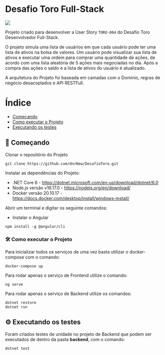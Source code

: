 # Desafio Toro Full-Stack

<p align="left">
<img src="http://img.shields.io/static/v1?label=STATUS&message=EM%20DESENVOLVIMENTO&color=GREEN&style=for-the-badge"/>
</p>

Projeto criado para desenvolver a User Story `TORO-004` do Desafio Toro Desenvolvedor Full-Stack.

O projeto simula uma lista de usuários em que cada usuário pode ter uma lista de ativos na bolsa de valores. Um usuário pode visualizar sua lista de ativos e executar uma ordem para comprar uma quantidade de ações, de acordo com uma lista aleatória de 5 ações mais negociadas no dia. Após a compra das ações o saldo e a lista de ativos do usuário é atualizado.

A arquitetura do Projeto foi baseada em camadas com o Domínio, regras de negócio desacoplados e API RESTFull.

# Índice
* [Começando](#-começando)
* [Como executar o Projeto](#%EF%B8%8F-como-executar-o-projeto)
* [Executando os testes](#%EF%B8%8F-executando-os-testes)

## 🚀 Começando

Clonar o repositório do Projeto 
```
git clone https://github.com/dnrNew/DesafioToro.git
```
Instalar as dependências do Projeto:

- .NET Core 6 - https://dotnet.microsoft.com/en-us/download/dotnet/6.0
- Node.js versão v16.17.0 - https://nodejs.org/en/download/
- Docker versão 20.10.17 - https://docs.docker.com/desktop/install/windows-install/

Abrir um terminal e digitar os seguinte comandos:

- Instalar o Angular

```
npm install -g @angular/cli  
```

### 🛠️ Como executar o Projeto

Para inicializar todos os serviços de uma vez basta utilizar o docker-compose com o comando:

```
docker-compose up
```

Para rodar apenas o serviço de Frontend utilize o comando:

```
ng serve
```

Para rodar apenas o serviço de Backend utilize os comandos:

```
dotnet restore 
dotnet run
```

## ⚙️ Executando os testes

Foram criados testes de unidade no projeto de Backend que podem ser executados de dentro da pasta **backend**, com o comando:

```
dotnet test 
```
